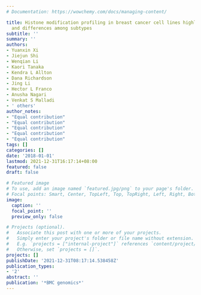 ```yaml
---
# Documentation: https://wowchemy.com/docs/managing-content/

title: Histone modification profiling in breast cancer cell lines highlights commonalities
  and differences among subtypes
subtitle: ''
summary: ''
authors:
- Yuanxin Xi
- Jiejun Shi
- Wenqian Li
- Kaori Tanaka
- Kendra L Allton
- Dana Richardson
- Jing Li
- Hector L Franco
- Anusha Nagari
- Venkat S Malladi
- ' others'
author_notes:
- "Equal contribution"
- "Equal contribution"
- "Equal contribution"
- "Equal contribution"
- "Equal contribution"
tags: []
categories: []
date: '2018-01-01'
lastmod: 2021-12-31T16:17:14+08:00
featured: false
draft: false

# Featured image
# To use, add an image named `featured.jpg/png` to your page's folder.
# Focal points: Smart, Center, TopLeft, Top, TopRight, Left, Right, BottomLeft, Bottom, BottomRight.
image:
  caption: ''
  focal_point: ''
  preview_only: false

# Projects (optional).
#   Associate this post with one or more of your projects.
#   Simply enter your project's folder or file name without extension.
#   E.g. `projects = ["internal-project"]` references `content/project/deep-learning/index.md`.
#   Otherwise, set `projects = []`.
projects: []
publishDate: '2021-12-31T08:17:14.538458Z'
publication_types:
- '2'
abstract: ''
publication: '*BMC genomics*'
---
```

